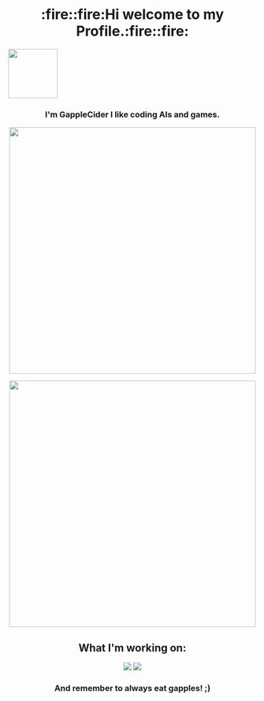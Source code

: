 <h1 align="center">:fire::fire:Hi welcome to my Profile.:fire::fire:</h1>


<img style="height:100px" src="https://user-images.githubusercontent.com/117851605/223831658-1e0be403-24f5-4baa-84f3-7b2392bcdd9d.gif">

<h3 align="center">I'm GappleCider I like coding AIs and games.</h3>

<p align="center"><img src="https://github-readme-stats.vercel.app/api?username=GappleCider&show_icons=true&theme=radical&PAT_1=" style="width:500px"></p>

<p align="center"><img src="https://github-readme-stats.vercel.app/api/top-langs/?username=GappleCider&layout=compact&theme=radical&PAT_1=" style="width:500px"></p>

<h2 align="center">What I'm working on:</h2>

<p align="center"><img src="https://github-readme-stats.vercel.app/api/pin/?username=GappleCider&repo=SunDrop&theme=radical">        <img src="https://github-readme-stats.vercel.app/api/pin/?username=GappleCider&repo=SCSS-Library&theme=radical"></p>

<h3 align="center"><strong>And remember to always eat gapples! ;)</strong></h3>
